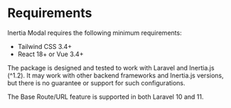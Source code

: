 # Requirements

Inertia Modal requires the following minimum requirements:

* Tailwind CSS 3.4+
* React 18+ or Vue 3.4+

The package is designed and tested to work with Laravel and Inertia.js (^1.2). It may work with other backend frameworks and Inertia.js versions, but there is no guarantee or support for such configurations.

The Base Route/URL feature is supported in both Laravel 10 and 11.
